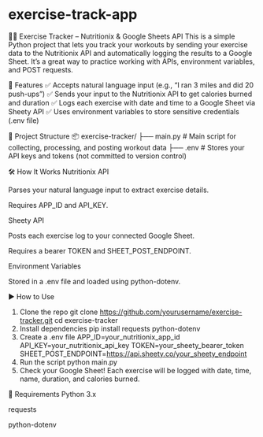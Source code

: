 # exercise-track-app
🏃‍♂️ Exercise Tracker – Nutritionix & Google Sheets API
This is a simple Python project that lets you track your workouts by sending your exercise data to the Nutritionix API and automatically logging the results to a Google Sheet. It’s a great way to practice working with APIs, environment variables, and POST requests.

🚀 Features
✅ Accepts natural language input (e.g., “I ran 3 miles and did 20 push-ups”)
✅ Sends your input to the Nutritionix API to get calories burned and duration
✅ Logs each exercise with date and time to a Google Sheet via Sheety API
✅ Uses environment variables to store sensitive credentials (.env file)

📁 Project Structure
📦 exercise-tracker/
├── main.py         # Main script for collecting, processing, and posting workout data
├── .env            # Stores your API keys and tokens (not committed to version control)

🛠️ How It Works
Nutritionix API

Parses your natural language input to extract exercise details.

Requires APP_ID and API_KEY.

Sheety API

Posts each exercise log to your connected Google Sheet.

Requires a bearer TOKEN and SHEET_POST_ENDPOINT.

Environment Variables

Stored in a .env file and loaded using python-dotenv.

▶️ How to Use
1. Clone the repo
  git clone https://github.com/yourusername/exercise-tracker.git
  cd exercise-tracker
2. Install dependencies
   pip install requests python-dotenv
3. Create a .env file
   APP_ID=your_nutritionix_app_id
  API_KEY=your_nutritionix_api_key
  TOKEN=your_sheety_bearer_token
  SHEET_POST_ENDPOINT=https://api.sheety.co/your_sheety_endpoint
4. Run the script
   python main.py
5. Check your Google Sheet!
  Each exercise will be logged with date, time, name, duration, and calories burned.

📌 Requirements
Python 3.x

requests

python-dotenv
